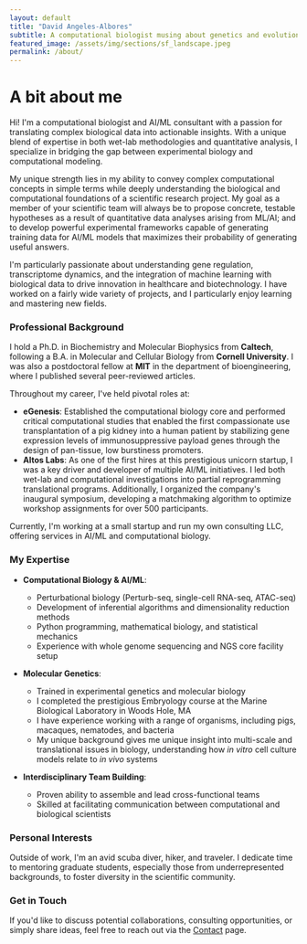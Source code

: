```yaml
---
layout: default
title: "David Angeles-Albores"
subtitle: A computational biologist musing about genetics and evolution using AI
featured_image: /assets/img/sections/sf_landscape.jpeg
permalink: /about/
---
```



# A bit about me

Hi! I'm a computational biologist and AI/ML consultant with a passion for translating complex biological data into actionable insights. With a unique blend of expertise in both wet-lab methodologies and quantitative analysis, I specialize in bridging the gap between experimental biology and computational modeling.

My unique strength lies in my ability to convey complex computational concepts in simple terms while deeply understanding the biological and computational foundations of a scientific research project. My goal as a member of your scientific team will always be
to propose concrete, testable hypotheses as a result of quantitative data analyses arising from ML/AI; and to develop powerful
experimental frameworks capable of generating training data for AI/ML models that maximizes their probability of generating useful
answers.

I'm particularly passionate about understanding gene regulation, transcriptome dynamics, and the integration of machine learning with biological data to drive innovation in healthcare and biotechnology. I have worked on a fairly wide variety of projects, and I
particularly enjoy learning and mastering new fields.

### Professional Background

I hold a Ph.D. in Biochemistry and Molecular Biophysics from **Caltech**, following a B.A. in Molecular and Cellular Biology from **Cornell University**. I was also a postdoctoral fellow at **MIT** in the department of bioengineering, where I published several peer-reviewed articles.

Throughout my career, I've held pivotal roles at:

- **eGenesis**: Established the computational biology core and performed critical computational studies that enabled the first compassionate use transplantation of a pig kidney into a human patient by stabilizing gene expression levels of immunosuppressive payload genes through the design of pan-tissue, low burstiness promoters.
- **Altos Labs**: As one of the first hires at this prestigious unicorn startup, I was a key driver and developer of multiple AI/ML initiatives. I led both wet-lab and computational investigations into partial reprogramming translational programs. Additionally, I organized the company's inaugural symposium, developing a matchmaking algorithm to optimize workshop assignments for over 500 participants.

Currently, I'm working at a small startup and run my own consulting LLC, offering services in AI/ML and computational biology.

### My Expertise

- **Computational Biology & AI/ML**:
  - Perturbational biology (Perturb-seq, single-cell RNA-seq, ATAC-seq)
  - Development of inferential algorithms and dimensionality reduction methods
  - Python programming, mathematical biology, and statistical mechanics
  - Experience with whole genome sequencing and NGS core facility setup

- **Molecular Genetics**:
  - Trained in experimental genetics and molecular biology
  - I completed the prestigious Embryology course at the Marine Biological Laboratory in Woods Hole, MA
  - I have experience working with a range of organisms, including pigs, macaques, nematodes, and bacteria
  - My unique background gives me unique insight into multi-scale and translational issues in biology, understanding how *in vitro* cell culture models relate to *in vivo* systems

- **Interdisciplinary Team Building**:
  - Proven ability to assemble and lead cross-functional teams
  - Skilled at facilitating communication between computational and biological scientists

### Personal Interests

Outside of work, I'm an avid scuba diver, hiker, and traveler. I dedicate time to mentoring graduate students, especially those from underrepresented backgrounds, to foster diversity in the scientific community.

### Get in Touch

If you'd like to discuss potential collaborations, consulting opportunities, or simply share ideas, feel free to reach out via the [Contact](/contact/) page.
